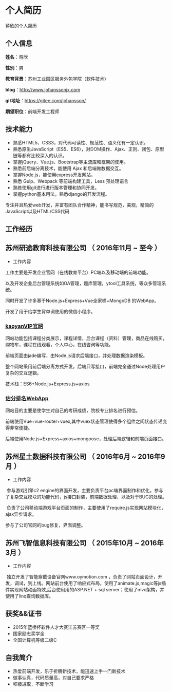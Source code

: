 个人简历
======================
蒋欣的个人简历

## 个人信息

**姓名**：蒋欣

**性别**：男

**教育背景**：苏州工业园区服务外包学院（软件技术）

**blog**：http://www.johanssonjx.com

**git地址**：https://gitee.com/johansson/

**期望职位**：前端开发工程师

## 技术能力


* 熟悉HTML5、CSS3，对代码可读性、规范性、语义化有一定认识。
* 熟悉原生JavaScript（ES5、ES6），对DOM操作、Ajax、正则、闭包、原型链等都有比较深入的认识。
* 掌握jQuery、Vue.js、Bootstrap等主流库和框架的使用。
* 熟悉前后端分离技术，能使用 Ajax 和后端做数据交互。
* 掌握Node.js，能使用express开发网站。
* 熟悉 Gulp、Webpack 等前端构建工具，Less 预处理语言
* 熟练使用git进行进行版本管理和协同开发。
* 掌握python基本用法，熟悉django的开发流程。

专注并且热爱web开发，并富有团队合作精神，能书写规范，美观，精简的JavaScript以及HTML/CSS代码

## 工作经历

## 苏州研途教育科技有限公司 （ 2016年11月 ~ 至今 ）

- 工作内容

工作主要是开发企业官网（在线教育平台）PC端以及移动端的前端功能。

以及开发企业后台管理系统如OA管理，题库管理，ytool工具系统，等众多管理系统。

同时开发了许多基于Node.js+Express+Vue全家桶+MongoDB 的WebApp。

开发了用于给学生背单词使用的微信小程序。

### [kaoyanVIP官网](http://www.kaoyanvip.cn/)
网站功能包括课程分类展示，课程详情，后台课程（资料）管理，商品在线购买，购物车，课程在线观看，个人中心，在线咨询等功能。

前端页面由jade编写，由Node.js请求后端接口，并处理数据渲染模板。

整个网站采用前后端分离方式开发，后端只写接口，前端完全通过Node处理用户复杂的交互逻辑。

技术栈：ES6+Node.js+Express.js+axios

### [估分排名WebApp](http://h5.kaoyanvip.cn/estimate/#/)
网站目的主要是使学生对自己的考研成绩，院校专业排名进行预估。

前端使用Vue+vue-router+vuex,其中vuex状态管理使得多个组件之间状态传递变得非常便捷。

后端使用Node.js+Express+axios+mongoose，处理后端逻辑和前端页面接口。

## 苏州星土数据科技有限公司 （ 2016年6月 ~ 2016年9月  ）

- 工作内容

  参与游戏引擎c2 engine的界面开发，主要负责平台pc端界面制作和优化，参与了复杂交互模块的功能代码，js接口封装，前端数据处理，以及对于BUG的处理。
  
  负责了公司移动端游戏平台页面的制作，主要使用了require.js实现网站模块化，ajax异步请求。
  
  参与了公司官网的bug修复，界面调整。

## 苏州飞智信息科技有限公司 （ 2015年10月 ~ 2016年3月  ）

- 工作内容

  独立开发了智能穿戴设备官网www.oymotion.com ，负责了网站页面设计，开发，调试，到上线。网站前台使用了响应式布局，使用了animate.js,magic等js插件实现网站动画特效,后台使用用的ASP.NET + sql server；使用了mvc架构，并使用了linq查询数据库。

## 获奖&&证书

* 2015年蓝桥杯软件人才大赛江苏赛区一等奖
* 国家励志奖学金
* 全国计算机等级二级C

## 自我简介

* 热爱前端开发，乐于折腾新技术，能迅速上手一门新技术
* 做事认真，代码质量高，对自己要求严格
* 积极进取，不断学习
